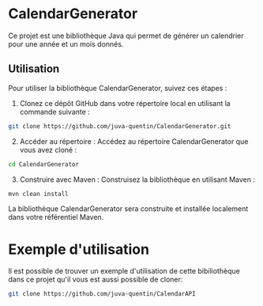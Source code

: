 # CalendarGenerator

Ce projet est une bibliothèque Java qui permet de générer un calendrier pour une année et un mois donnés.

## Utilisation

Pour utiliser la bibliothèque CalendarGenerator, suivez ces étapes :

1. Clonez ce dépôt GitHub dans votre répertoire local en utilisant la commande suivante :

```bash
git clone https://github.com/juva-quentin/CalendarGenerator.git
```

2. Accéder au répertoire : Accédez au répertoire CalendarGenerator que vous avez cloné :

```bash
cd CalendarGenerator
```
3. Construire avec Maven : Construisez la bibliothèque en utilisant Maven :

```bash
mvn clean install
```
La bibliothèque CalendarGenerator sera construite et installée localement dans votre référentiel Maven.

# Exemple d'utilisation
Il est possible de trouver un exemple d'utilisation de cette bibiliothèque dans ce projet qu'il  vous est aussi possible de cloner: 
```bash
git clone https://github.com/juva-quentin/CalendarAPI
```

